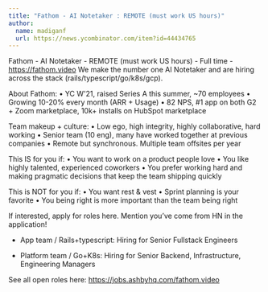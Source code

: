 ```yaml
---
title: "Fathom - AI Notetaker : REMOTE (must work US hours)"
author:
  name: madiganf
  url: https://news.ycombinator.com/item?id=44434765
---
```

Fathom - AI Notetaker - REMOTE (must work US hours) - Full time - <a href="https:&#x2F;&#x2F;fathom.video">https:&#x2F;&#x2F;fathom.video</a>
We make the number one AI Notetaker and are hiring across the stack (rails&#x2F;typescript&#x2F;go&#x2F;k8s&#x2F;gcp).

About Fathom: • YC W&#x27;21, raised Series A this summer, ~70 employees • Growing 10-20% every month (ARR + Usage) • 82 NPS, #1 app on both G2 + Zoom marketplace, 10k+ installs on HubSpot marketplace

Team makeup + culture: • Low ego, high integrity, highly collaborative, hard working • Senior team (10 eng), many have worked together at previous companies • Remote but synchronous. Multiple team offsites per year

This IS for you if: • You want to work on a product people love • You like highly talented, experienced coworkers • You prefer working hard and making pragmatic decisions that keep the team shipping quickly

This is NOT for you if: • You want rest &amp; vest • Sprint planning is your favorite • You being right is more important than the team being right

If interested, apply for roles here. Mention you’ve come from HN in the application!

- App team &#x2F; Rails+typescript: Hiring for Senior Fullstack Engineers

- Platform team &#x2F; Go+K8s: Hiring for Senior Backend, Infrastructure, Engineering Managers

See all open roles here: <a href="https:&#x2F;&#x2F;jobs.ashbyhq.com&#x2F;fathom.video" rel="nofollow">https:&#x2F;&#x2F;jobs.ashbyhq.com&#x2F;fathom.video</a>
<JobApplication />

